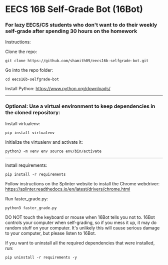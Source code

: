 # EECS 16B Self-Grade Bot (16Bot)

### For lazy EECS/CS students who don't want to do their weekly self-grade after spending 30 hours on the homework

Instructions:

Clone the repo:

`git clone https://github.com/shamith09/eecs16b-selfgrade-bot.git`

Go into the repo folder:

`cd eecs16b-selfgrade-bot`

Install Python:
https://www.python.org/downloads/

---------
### Optional: Use a virtual environment to keep dependencies in the cloned repository:
Install virtualenv:

`pip install virtualenv`

Initialize the virtualenv and activate it:

`python3 -m venv env
source env/bin/activate`

---------

Install requirements:

`pip install -r requirements`

Follow instructions on the Splinter website to install the Chrome webdriver:
https://splinter.readthedocs.io/en/latest/drivers/chrome.html

Run faster_grade.py:

`python3 faster_grade.py`

DO NOT touch the keyboard or mouse when 16Bot tells you not to. 16Bot controls your computer when self-grading, so if you mess it up, it may do random stuff on your computer. It's unlikely this will cause serious damage to your computer, but please listen to 16Bot.

If you want to uninstall all the required dependencies that were installed, run:

`pip uninstall -r requirements -y`
